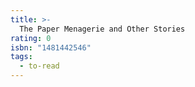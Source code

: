 ```yaml
---
title: >-
  The Paper Menagerie and Other Stories
rating: 0
isbn: "1481442546"
tags:
  - to-read
---
```


